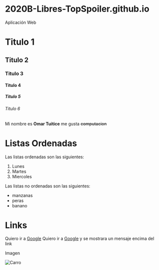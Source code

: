 # 2020B-Libres-TopSpoiler.github.io
Aplicación Web

# Titulo 1
## Titulo 2
### Titulo 3
#### Titulo 4
##### Titulo 5
###### Titulo 6

Mi nombre es **Omar Tuitice** me gusta ~~computacion~~


# Listas Ordenadas

Las listas ordenadas son las siguientes:

1.  Lunes
1.  Martes
1.  Miercoles


Las listas no ordenadas son las siguientes:
-  manzanas
-  peras
-  banano

# Links

Quiero ir a [Google](https://www.google.com.ec/)
Quiero ir a [Google](https://www.google.com.ec/ "Me gusta el encebollado") y se mostrara un mensaje encima del link

Imagen

![Carro](https://cnet3.cbsistatic.com/img/HZ1GHqgdFgHqtw7Iokz53A4aQp8=/1092x614/2018/12/22/c6da0ecf-fe22-4c7e-b5aa-27f9ee3ef911/audi-a7-2019-lado.jpg "Este va ha ser mi carro")
